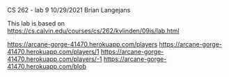 CS 262 - lab 9 10/29/2021 Brian Langejans

This lab is based on https://cs.calvin.edu/courses/cs/262/kvlinden/09is/lab.html

https://arcane-gorge-41470.herokuapp.com/players
https://arcane-gorge-41470.herokuapp.com/players/1
https://arcane-gorge-41470.herokuapp.com/players/-1
https://arcane-gorge-41470.herokuapp.com/blob

